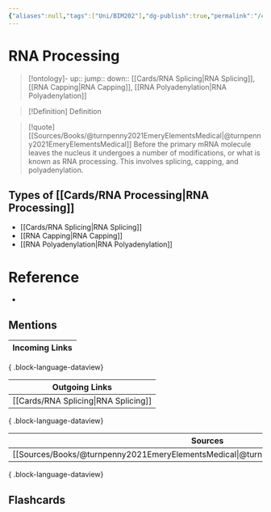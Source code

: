 ```yaml
---
{"aliases":null,"tags":["Uni/BIM202"],"dg-publish":true,"permalink":"/cards/rna-processing/","dgPassFrontmatter":true}
---
```


# RNA Processing

> [!ontology]-
> up:: 
> jump:: 
> down:: [[Cards/RNA Splicing\|RNA Splicing]], [[RNA Capping\|RNA Capping]], [[RNA Polyadenylation\|RNA Polyadenylation]]

> [!Definition] Definition

> [!quote] [[Sources/Books/@turnpenny2021EmeryElementsMedical\|@turnpenny2021EmeryElementsMedical]]
> Before the primary mRNA molecule leaves the nucleus it undergoes a number of modifications, or what is known as RNA processing. This involves splicing, capping, and polyadenylation.

## Types of [[Cards/RNA Processing\|RNA Processing]]

- [[Cards/RNA Splicing\|RNA Splicing]]
- [[RNA Capping\|RNA Capping]]
- [[RNA Polyadenylation\|RNA Polyadenylation]]

# Reference

- 

## Mentions

| Incoming Links |
| -------------- |

{ .block-language-dataview}

| Outgoing Links                          |
| --------------------------------------- |
| [[Cards/RNA Splicing\|RNA Splicing]] |

{ .block-language-dataview}

| Sources                                                                                     |
| ------------------------------------------------------------------------------------------- |
| [[Sources/Books/@turnpenny2021EmeryElementsMedical\|@turnpenny2021EmeryElementsMedical]] |

{ .block-language-dataview}

## Flashcards